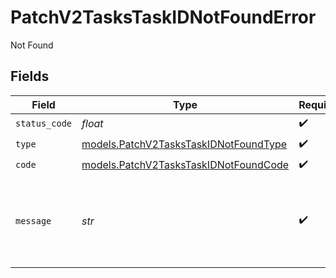 # PatchV2TasksTaskIDNotFoundError

Not Found


## Fields

| Field                                                                                | Type                                                                                 | Required                                                                             | Description                                                                          | Example                                                                              |
| ------------------------------------------------------------------------------------ | ------------------------------------------------------------------------------------ | ------------------------------------------------------------------------------------ | ------------------------------------------------------------------------------------ | ------------------------------------------------------------------------------------ |
| `status_code`                                                                        | *float*                                                                              | :heavy_check_mark:                                                                   | N/A                                                                                  |                                                                                      |
| `type`                                                                               | [models.PatchV2TasksTaskIDNotFoundType](../models/patchv2taskstaskidnotfoundtype.md) | :heavy_check_mark:                                                                   | N/A                                                                                  |                                                                                      |
| `code`                                                                               | [models.PatchV2TasksTaskIDNotFoundCode](../models/patchv2taskstaskidnotfoundcode.md) | :heavy_check_mark:                                                                   | N/A                                                                                  |                                                                                      |
| `message`                                                                            | *str*                                                                                | :heavy_check_mark:                                                                   | N/A                                                                                  | Object with slug/ID "649e34f4-c39a-4f4d-99ef-48a36bef8f04" not found.                |